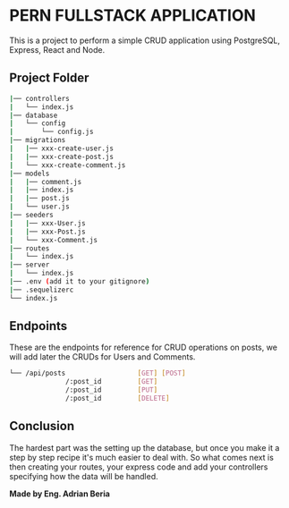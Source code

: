 # PERN FULLSTACK APPLICATION

This is a project to perform a simple CRUD application using PostgreSQL, Express, React and Node.

## Project Folder

```bash
|── controllers
|   └── index.js
|── database
|   └── config
|       └── config.js
|── migrations
|   |── xxx-create-user.js
|   |── xxx-create-post.js
|   └── xxx-create-comment.js
|── models
|   |── comment.js
|   |── index.js
|   |── post.js
|   └── user.js
|── seeders
|   |── xxx-User.js
|   |── xxx-Post.js
|   └── xxx-Comment.js
|── routes
|   └── index.js
|── server
|   └── index.js
|── .env (add it to your gitignore)
|── .sequelizerc
└── index.js
```

## Endpoints

These are the endpoints for reference for CRUD operations on posts, we will add later the CRUDs for Users and Comments.

```bash
└── /api/posts                  [GET] [POST]
              /:post_id         [GET]
              /:post_id         [PUT]
              /:post_id         [DELETE]
```

## Conclusion

The hardest part was the setting up the database, but once you make it a step by step recipe it's much easier to deal with. So what comes next is then creating your routes, your express code and add your controllers specifying how the data will be handled.

**Made by Eng. Adrian Beria**
